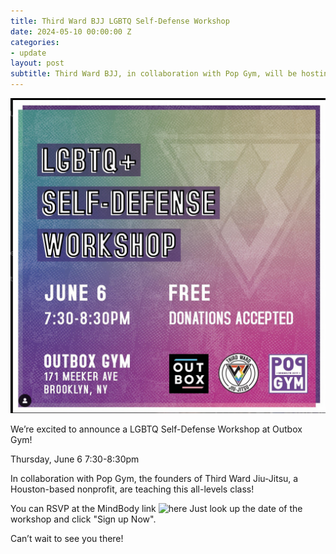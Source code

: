 ```yaml
---
title: Third Ward BJJ LGBTQ Self-Defense Workshop
date: 2024-05-10 00:00:00 Z
categories:
- update
layout: post
subtitle: Third Ward BJJ, in collaboration with Pop Gym, will be hosting a LGBTQ Self-Defense workshop at Outbox on June 6th
---
```


![Third Ward BJJ at outbox](/assets/ThirdWardOutboxFlyer.png)

We’re excited to announce a LGBTQ Self-Defense Workshop at Outbox Gym!

Thursday, June 6
7:30-8:30pm

In collaboration with Pop Gym, the founders of Third Ward Jiu-Jitsu, a Houston-based nonprofit, are teaching this all-levels class! 

You can RSVP at the MindBody link ![here](https://clients.mindbodyonline.com/classic/mainclass?fl=true&tabID=7) Just look up the date of the workshop and click "Sign up Now".

Can’t wait to see you there!
